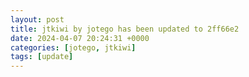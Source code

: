 ```yaml
---
layout: post
title: jtkiwi by jotego has been updated to 2ff66e2
date: 2024-04-07 20:24:31 +0000
categories: [jotego, jtkiwi]
tags: [update]
---
```


